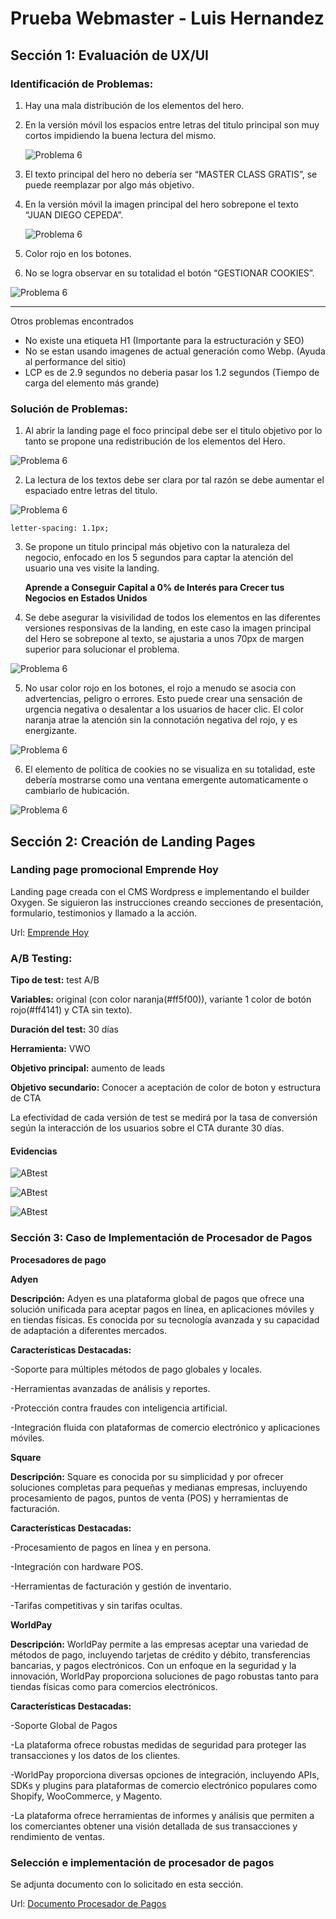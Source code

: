 # Prueba Webmaster - Luis Hernandez
## Sección 1: Evaluación de UX/UI
### Identificación de Problemas:
1. Hay una mala distribución de los elementos del hero.
2. En la versión móvil los espacios entre letras del titulo principal son muy cortos impidiendo la buena lectura del mismo.
   
   ![Problema 6](https://github.com/lahr0809/emprendehoy/blob/main/assets/Problem3.png)
   
3. El texto principal del hero no debería ser “MASTER CLASS GRATIS”, se puede reemplazar por algo más objetivo.
4. En la versión móvil la imagen principal del hero sobrepone el texto “JUAN DIEGO CEPEDA”.
   
   ![Problema 6](https://github.com/lahr0809/emprendehoy/blob/main/assets/Problem41.png)
   
5. Color rojo en los botones.
6. No se logra observar en su totalidad el botón “GESTIONAR COOKIES”.

   
![Problema 6](https://github.com/lahr0809/emprendehoy/blob/main/assets/Problem5.png)

---------------
Otros problemas encontrados
 - No existe una etiqueta H1 (Importante para la estructuración y SEO)
 - No se estan usando imagenes de actual generación como Webp. (Ayuda al performance del sitio)
 - LCP es de 2.9 segundos no deberia pasar los 1.2 segundos (Tiempo de carga del elemento más grande)

### Solución de Problemas:
1. Al abrir la landing page el foco principal debe ser el titulo objetivo por lo tanto se propone una redistribución de los elementos del Hero.
   
 ![Problema 6](https://github.com/lahr0809/emprendehoy/blob/main/assets/Hero-Propuesta.png)
 
2. La lectura de los textos debe ser clara por tal razón se debe aumentar el espaciado entre letras del titulo.
   
 ![Problema 6](https://github.com/lahr0809/emprendehoy/blob/main/assets/Problem31.png)

   `letter-spacing: 1.1px;`
   
3. Se propone un titulo principal más objetivo con la naturaleza del negocio, enfocado en los 5 segundos para captar la atención del usuario una ves visite la landing.
   
   **Aprende a Conseguir Capital a 0% de Interés para Crecer tus Negocios en Estados Unidos**

4. Se debe asegurar la visivilidad de todos los elementos en las diferentes versiones responsivas de la landing, en este caso la imagen principal del Hero se sobrepone al texto, se ajustaria a unos 70px de margen superior para solucionar el problema.
   
 ![Problema 6](https://github.com/lahr0809/emprendehoy/blob/main/assets/Problem42.png)
 
5. No usar color rojo en los botones, el rojo a menudo se asocia con advertencias, peligro o errores. Esto puede crear una sensación de urgencia negativa o desalentar a los usuarios de hacer clic.
El color naranja atrae la atención sin la connotación negativa del rojo, y es energizante.

 ![Problema 6](https://github.com/lahr0809/emprendehoy/blob/main/assets/Problem61.png)
                       
6. El elemento de política de cookies no se visualiza en su totalidad, este debería mostrarse como una ventana emergente automaticamente o cambiarlo de hubicación.

![Problema 6](https://github.com/lahr0809/emprendehoy/blob/main/assets/Problem51.png)
   
## Sección 2: Creación de Landing Pages
### Landing page promocional Emprende Hoy
Landing page creada con el CMS Wordpress e implementando el builder Oxygen. Se siguieron las instrucciones creando secciones de presentación, formulario, testimonios y llamado a la acción.

Url: [Emprende Hoy](https://emprendehoy.42web.io "Emprende hoy")

### A/B Testing:

**Tipo de test:** test A/B

**Variables:** original (con color naranja(#ff5f00)), variante 1 color de botón rojo(#ff4141) y CTA sin texto).

**Duración del test:** 30 días

**Herramienta:** VWO

**Objetivo principal:** aumento de leads

**Objetivo secundario:** Conocer a aceptación de color de boton y estructura de CTA

La efectividad de cada versión de test se medirá por la tasa de conversión según la interacción de los usuarios sobre el CTA durante 30 días.

#### Evidencias
![ABtest](https://github.com/lahr0809/emprendehoy/blob/main/assets/ABtest1.png)

![ABtest](https://github.com/lahr0809/emprendehoy/blob/main/assets/ABtest2.png)

![ABtest](https://github.com/lahr0809/emprendehoy/blob/main/assets/ABtest3.png)

### Sección 3: Caso de Implementación de Procesador de Pagos

**Procesadores de pago**

**Adyen**

**Descripción:** Adyen es una plataforma global de pagos que ofrece una solución unificada para aceptar pagos en línea, en aplicaciones móviles y en tiendas físicas. Es conocida por su tecnología avanzada y su capacidad de adaptación a diferentes mercados.

**Características Destacadas:**

-Soporte para múltiples métodos de pago globales y locales.

-Herramientas avanzadas de análisis y reportes.

-Protección contra fraudes con inteligencia artificial.

-Integración fluida con plataformas de comercio electrónico y aplicaciones móviles.

**Square**

**Descripción:** Square es conocida por su simplicidad y por ofrecer soluciones completas para pequeñas y medianas empresas, incluyendo procesamiento de pagos, puntos de venta (POS) y herramientas de facturación.

**Características Destacadas:**

-Procesamiento de pagos en línea y en persona.

-Integración con hardware POS.

-Herramientas de facturación y gestión de inventario.

-Tarifas competitivas y sin tarifas ocultas.

**WorldPay**

**Descripción:** WorldPay permite a las empresas aceptar una variedad de métodos de pago, incluyendo tarjetas de crédito y débito, transferencias bancarias, y pagos electrónicos. Con un enfoque en la seguridad y la innovación, WorldPay proporciona soluciones de pago robustas tanto para tiendas físicas como para comercios electrónicos.

**Características Destacadas:**

-Soporte Global de Pagos

-La plataforma ofrece robustas medidas de seguridad para proteger las transacciones y los datos de los clientes.

-WorldPay proporciona diversas opciones de integración, incluyendo APIs, SDKs y plugins para plataformas de comercio electrónico populares como Shopify, WooCommerce, y Magento.

-La plataforma ofrece herramientas de informes y análisis que permiten a los comerciantes obtener una visión detallada de sus transacciones y rendimiento de ventas.

### Selección e implementación de procesador de pagos

Se adjunta documento con lo solicitado en esta sección.

Url: [Documento Procesador de Pagos](https://github.com/lahr0809/emprendehoy/blob/main/assets/Procesador-de-pagos.pdf "Procesador de Pagos")
